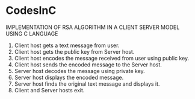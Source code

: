 # CodesInC

IMPLEMENTATION OF RSA ALGORITHM IN A CLIENT SERVER MODEL USING C LANGUAGE

1. Client host gets a text message from user.
2. Client host gets the public key from Server host.
3. Client host encodes the message received from user using public key.
4. Client host sends the encoded message to the Server host.
5. Server host decodes the message using private key.
6. Server host displays the encoded message.
7. Server host finds the original text message and displays it.
8. Client and Server hosts exit.
